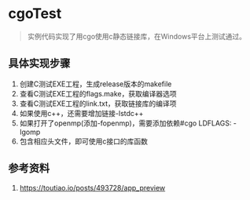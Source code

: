 # cgoTest

> 实例代码实现了用cgo使用c静态链接库，在Windows平台上测试通过。

## 具体实现步骤
1. 创建C测试EXE工程，生成release版本的makefile
2. 查看C测试EXE工程的flags.make，获取编译器选项
3. 查看C测试EXE工程的link.txt，获取链接库的编译项
4. 如果使用c++，还需要增加链接-lstdc++
5. 如果打开了openmp(添加-fopenmp)，需要添加依赖#cgo LDFLAGS: -lgomp
6. 包含相应头文件，即可使用c接口的库函数

## 参考资料
1. https://toutiao.io/posts/493728/app_preview
